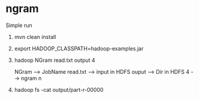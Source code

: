 # ngram
Simple run

1. mvn clean install
2. export HADOOP_CLASSPATH=hadoop-examples.jar
3. hadoop NGram read.txt output 4

    NGram --> JobName
    read.txt --> input in HDFS 
    ouput --> Dir in HDFS
    4 --> ngram n

4. hadoop fs -cat output/part-r-00000
